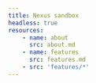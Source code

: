 ```yaml
---
title: Nexus sandbox
headless: true
resources:
    - name: about
      src: about.md
    - name: features
      src: features.md
    - src: 'features/*'
---
```

